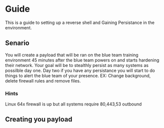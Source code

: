 # Guide   

This is a guide to setting up a reverse shell and Gaining Persistance in the environment.

## Senario

You will create a payload that will be ran on the blue team training environment 45 minutes after the blue team powers on and starts hardening their network. Your goal will be to stealthly persist as many systems as possilble day one. Day two if you have any persistance you will start to do things to alert the blue team of your presence. EX: Change background, delete firewall rules and remove files.

### Hints   

Linux 64x
firewall is up but all systems require 80,443,53 outbound


## Creating you payload



